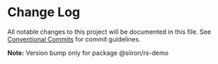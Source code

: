 # Change Log

All notable changes to this project will be documented in this file.
See [Conventional Commits](https://conventionalcommits.org) for commit guidelines.



**Note:** Version bump only for package @siiron/rs-demo

